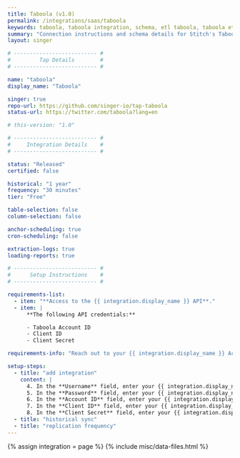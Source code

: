 ```yaml
---
title: Taboola (v1.0)
permalink: /integrations/saas/taboola
keywords: taboola, taboola integration, schema, etl taboola, taboola etl, taboola schema
summary: "Connection instructions and schema details for Stitch's Taboola integration."
layout: singer

# -------------------------- #
#         Tap Details        #
# -------------------------- #

name: "taboola"
display_name: "Taboola"

singer: true
repo-url: https://github.com/singer-io/tap-taboola
status-url: https://twitter.com/taboola?lang=en

# this-version: "1.0"

# -------------------------- #
#     Integration Details    #
# -------------------------- #

status: "Released"
certified: false

historical: "1 year"
frequency: "30 minutes"
tier: "Free"

table-selection: false
column-selection: false

anchor-scheduling: true
cron-scheduling: false

extraction-logs: true
loading-reports: true

# -------------------------- #
#      Setup Instructions    #
# -------------------------- #

requirements-list:
  - item: "**Access to the {{ integration.display_name }} API**."
  - item: |
      **The following API credentials:**

      - Taboola Account ID
      - Client ID
      - Client Secret

requirements-info: "Reach out to your {{ integration.display_name }} Account Manager for assistance. Once you receive this information, you can continue with the setup."

setup-steps:
  - title: "add integration"
    content: |
      4. In the **Username** field, enter your {{ integration.display_name }} username. This user must have access to the {{ integration.display_name }} API.
      5. In the **Password** field, enter your {{ integration.display_name }} password.
      6. In the **Account ID** field, enter your {{ integration.display_name }} account ID.
      7. In the **Client ID** field, enter your {{ integration.display_name }} client ID.
      8. In the **Client Secret** field, enter your {{ integration.display_name }} client secret.
  - title: "historical sync"
  - title: "replication frequency"
---
```

{% assign integration = page %}
{% include misc/data-files.html %}